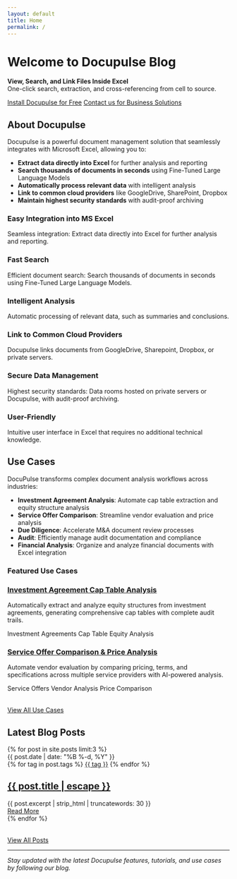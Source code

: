 ```yaml
---
layout: default
title: Home
permalink: /
---
```


<div class="hero">
  <h1>Welcome to Docupulse Blog</h1>
  <p class="hero-subtitle">
    <strong>View, Search, and Link Files Inside Excel</strong><br>
    One-click search, extraction, and cross-referencing from cell to source.
  </p>
  <div class="cta-buttons">
    <a href="https://docupulse.org" class="btn btn-primary">Install Docupulse for Free</a>
    <a href="https://docupulse.org" class="btn btn-secondary">Contact us for Business Solutions</a>
  </div>
</div>

## About Docupulse

Docupulse is a powerful document management solution that seamlessly integrates with Microsoft Excel, allowing you to:

- **Extract data directly into Excel** for further analysis and reporting
- **Search thousands of documents in seconds** using Fine-Tuned Large Language Models
- **Automatically process relevant data** with intelligent analysis
- **Link to common cloud providers** like GoogleDrive, SharePoint, Dropbox
- **Maintain highest security standards** with audit-proof archiving

<div class="features">
  <div class="feature-card">
    <h3>Easy Integration into MS Excel</h3>
    <p>Seamless integration: Extract data directly into Excel for further analysis and reporting.</p>
  </div>
  
  <div class="feature-card">
    <h3>Fast Search</h3>
    <p>Efficient document search: Search thousands of documents in seconds using Fine-Tuned Large Language Models.</p>
  </div>
  
  <div class="feature-card">
    <h3>Intelligent Analysis</h3>
    <p>Automatic processing of relevant data, such as summaries and conclusions.</p>
  </div>
  
  <div class="feature-card">
    <h3>Link to Common Cloud Providers</h3>
    <p>Docupulse links documents from GoogleDrive, Sharepoint, Dropbox, or private servers.</p>
  </div>
  
  <div class="feature-card">
    <h3>Secure Data Management</h3>
    <p>Highest security standards: Data rooms hosted on private servers or Docupulse, with audit-proof archiving.</p>
  </div>
  
  <div class="feature-card">
    <h3>User-Friendly</h3>
    <p>Intuitive user interface in Excel that requires no additional technical knowledge.</p>
  </div>
</div>

## Use Cases

DocuPulse transforms complex document analysis workflows across industries:

- **Investment Agreement Analysis**: Automate cap table extraction and equity structure analysis
- **Service Offer Comparison**: Streamline vendor evaluation and price analysis
- **Due Diligence**: Accelerate M&A document review processes
- **Audit**: Efficiently manage audit documentation and compliance
- **Financial Analysis**: Organize and analyze financial documents with Excel integration

### Featured Use Cases

<div class="use-case-cards">
  <div class="use-case-card">
    <h3><a href="{{ '/2025/01/30/investment-agreement-cap-table-analysis/' | relative_url }}">Investment Agreement Cap Table Analysis</a></h3>
    <p>Automatically extract and analyze equity structures from investment agreements, generating comprehensive cap tables with complete audit trails.</p>
    <div class="use-case-tags">
      <span class="tag">Investment Agreements</span>
      <span class="tag">Cap Table</span>
      <span class="tag">Equity Analysis</span>
    </div>
  </div>
  
  <div class="use-case-card">
    <h3><a href="{{ '/2025/01/31/service-offer-comparison-price-analysis/' | relative_url }}">Service Offer Comparison & Price Analysis</a></h3>
    <p>Automate vendor evaluation by comparing pricing, terms, and specifications across multiple service providers with AI-powered analysis.</p>
    <div class="use-case-tags">
      <span class="tag">Service Offers</span>
      <span class="tag">Vendor Analysis</span>
      <span class="tag">Price Comparison</span>
    </div>
  </div>
</div>

<div class="text-center" style="margin-top: 2rem;">
  <a href="/use-cases/" class="btn btn-primary">View All Use Cases</a>
</div>

## Latest Blog Posts

<div class="post-list">
  {% for post in site.posts limit:3 %}
    <article class="post-item">
      <div class="post-meta">
        <span class="post-date">{{ post.date | date: "%B %-d, %Y" }}</span>
        <div class="post-tags">
          {% for tag in post.tags %}
            <a href="{{ '/tags/' | relative_url }}{{ tag | slugify }}" class="tag">{{ tag }}</a>
          {% endfor %}
        </div>
      </div>
      <h2 class="post-title">
        <a href="{{ post.url | relative_url }}">{{ post.title | escape }}</a>
      </h2>
      <div class="post-excerpt">
        {{ post.excerpt | strip_html | truncatewords: 30 }}
      </div>
      <a href="{{ post.url | relative_url }}" class="btn btn-primary">Read More</a>
    </article>
  {% endfor %}
</div>

<div class="text-center" style="margin-top: 2rem;">
  <a href="{{ '/blog/' | relative_url }}" class="btn btn-secondary">View All Posts</a>
</div>

---

*Stay updated with the latest Docupulse features, tutorials, and use cases by following our blog.*
